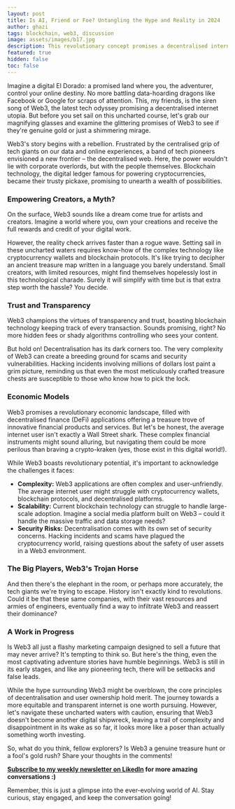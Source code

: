 ```yaml
---
layout: post
title: Is AI, Friend or Foe? Untangling the Hype and Reality in 2024
author: ghazi
tags: blockchain, web3, discussion
image: assets/images/b17.jpg
description: This revolutionary concept promises a decentralised internet where you control your data and online experiences. Sounds amazing, right? But hold on to your crypto wallets! The full article explores the challenges of Web3, like complex technology, scalability issues, and security risks.
featured: true
hidden: false
toc: false
---
```


Imagine a digital El Dorado: a promised land where you, the adventurer, control your online destiny. No more battling data-hoarding dragons like Facebook or Google for scraps of attention. This, my friends, is the siren song of Web3, the latest tech odyssey promising a decentralised internet utopia. But before you set sail on this uncharted course, let's grab our magnifying glasses and examine the glittering promises of Web3 to see if they're genuine gold or just a shimmering mirage.

Web3's story begins with a rebellion. Frustrated by the centralised grip of tech giants on our data and online experiences, a band of tech pioneers envisioned a new frontier – the decentralised web. Here, the power wouldn't lie with corporate overlords, but with the people themselves. Blockchain technology, the digital ledger famous for powering cryptocurrencies, became their trusty pickaxe, promising to unearth a wealth of possibilities.

### Empowering Creators, a Myth?

On the surface, Web3 sounds like a dream come true for artists and creators. Imagine a world where you, own your creations and receive the full rewards and credit of your digital work.

However, the reality check arrives faster than a rogue wave. Setting sail in these uncharted waters requires know-how of the complex technology like cryptocurrency wallets and blockchain protocols. It's like trying to decipher an ancient treasure map written in a language you barely understand. Small creators, with limited resources, might find themselves hopelessly lost in this technological charade. Surely it will simplify with time but is that extra step worth the hassle? You decide.

### Trust and Transparency

Web3 champions the virtues of transparency and trust, boasting blockchain technology keeping track of every transaction. Sounds promising, right? No more hidden fees or shady algorithms controlling who sees your content.

But hold on! Decentralisation has its dark corners too. The very complexity of Web3 can create a breeding ground for scams and security vulnerabilities. Hacking incidents involving millions of dollars lost paint a grim picture, reminding us that even the most meticulously crafted treasure chests are susceptible to those who know how to pick the lock.

### Economic Models

Web3 promises a revolutionary economic landscape, filled with decentralised finance (DeFi) applications offering a treasure trove of innovative financial products and services. But let's be honest, the average internet user isn't exactly a Wall Street shark. These complex financial instruments might sound alluring, but navigating them could be more perilous than braving a crypto-kraken (yes, those exist in this digital world!).

While Web3 boasts revolutionary potential, it's important to acknowledge the challenges it faces:
- **Complexity:** Web3 applications are often complex and user-unfriendly. The average internet user might struggle with cryptocurrency wallets, blockchain protocols, and decentralised platforms.
- **Scalability:** Current blockchain technology can struggle to handle large-scale adoption. Imagine a social media platform built on Web3 – could it handle the massive traffic and data storage needs?
- **Security Risks:** Decentralisation comes with its own set of security concerns. Hacking incidents and scams have plagued the cryptocurrency world, raising questions about the safety of user assets in a Web3 environment.

### The Big Players, Web3's Trojan Horse

And then there's the elephant in the room, or perhaps more accurately, the tech giants we're trying to escape. History isn't exactly kind to revolutions. Could it be that these same companies, with their vast resources and armies of engineers, eventually find a way to infiltrate Web3 and reassert their dominance?

### A Work in Progress

Is Web3 all just a flashy marketing campaign designed to sell a future that may never arrive? It's tempting to think so. But here's the thing, even the most captivating adventure stories have humble beginnings. Web3 is still in its early stages, and like any pioneering tech, there will be setbacks and false leads.

While the hype surrounding Web3 might be overblown, the core principles of decentralisation and user ownership hold merit. The journey towards a more equitable and transparent internet is one worth pursuing. However, let's navigate these uncharted waters with caution, ensuring that Web3 doesn't become another digital shipwreck, leaving a trail of complexity and disappointment in its wake as so far, it looks more like a poser than actually something worth investing.

So, what do you think, fellow explorers? Is Web3 a genuine treasure hunt or a fool's gold rush? Share your thoughts in the comments!

**[Subscribe to my weekly newsletter on LikedIn](https://www.linkedin.com/newsletters/7164151096125407232/) for more amazing conversations :)**

Remember, this is just a glimpse into the ever-evolving world of AI. Stay curious, stay engaged, and keep the conversation going!